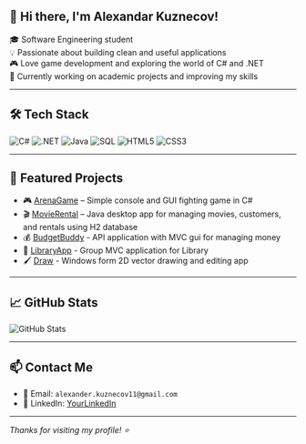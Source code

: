 ## 👋 Hi there, I'm Alexandar Kuznecov!

🎓 Software Engineering student  
💡 Passionate about building clean and useful applications  
🎮 Love game development and exploring the world of C# and .NET  
🚀 Currently working on academic projects and improving my skills  

---

## 🛠️ Tech Stack

![C#](https://img.shields.io/badge/-CSharp-239120?style=flat&logo=c-sharp&logoColor=white)
![.NET](https://img.shields.io/badge/-.NET-512BD4?style=flat&logo=dotnet&logoColor=white)
![Java](https://img.shields.io/badge/-Java-007396?style=flat&logo=java&logoColor=white)
![SQL](https://img.shields.io/badge/-SQL-4479A1?style=flat&logo=mysql&logoColor=white)
![HTML5](https://img.shields.io/badge/-HTML5-E34F26?style=flat&logo=html5&logoColor=white)
![CSS3](https://img.shields.io/badge/-CSS3-1572B6?style=flat&logo=css3&logoColor=white)

---

## 📁 Featured Projects

- 🎮 [ArenaGame](https://github.com/AlexanderKuznecov/ArenaGame-2301321059) – Simple console and GUI fighting game in C#
- 🎬 [MovieRental](https://github.com/AlexanderKuznecov/movieRental) – Java desktop app for managing movies, customers, and rentals using H2 database  
- 💰 [BudgetBuddy](https://github.com/AlexanderKuznecov/distributed-applications-se) - API application with MVC gui for managing money
- 📖 [LibraryApp](https://github.com/P-Petrov04/Library-MVC-Project) - Group MVC application for Library
- 🖌️ [Draw](https://github.com/AlexanderKuznecov/Draw) - Windows form 2D vector drawing and editing app

---

## 📈 GitHub Stats

![GitHub Stats](https://github-readme-stats.vercel.app/api?username=AlexanderKuznecov&show_icons=true&theme=radical)

---

## 📫 Contact Me

- 📧 Email: `alexander.kuznecov11@gmail.com`
- 💼 LinkedIn: [YourLinkedIn](https://www.linkedin.com/)

---

_Thanks for visiting my profile! ⭐_


